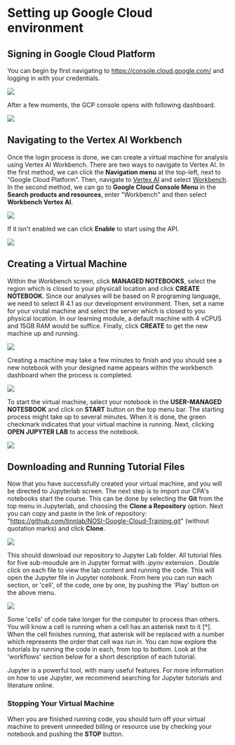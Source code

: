 # Setting up Google Cloud environment

## Signing in Google Cloud Platform
You can begin by first navigating to https://console.cloud.google.com/ and logging in with your credentials. 

![](./images/SettingGC/Login.png)

After a few moments, the GCP console opens with following dashboard.

![](./images/SettingGC/Dashboard.png)

## Navigating to the Vertex AI Workbench

Once the login process is done, we can create a virtual machine for analysis using Vertex AI Workbench. 
There are two ways to navigate to Vertex AI. In the first method, we can click the __Navigation menu__ at the top-left, 
next to “Google Cloud Platform”. Then, navigate to <a href="https://console.cloud.google.com/vertex-ai">Vertex AI</a> 
and select <a href="https://console.cloud.google.com/vertex-ai/workbench">Workbench</a>. In the second method, we can 
 go to __Google Cloud Console Menu__ in the __Search products and resources__, enter "Workbench" and then select 
__Workbench Vertex AI__.

![](./images/SettingGC/Vertex-1.png)

If it isn't enabled we can click __Enable__ to start using the API.

![](./images/SettingGC/Enable_API.png)

## Creating a Virtual Machine

Within the Workbench screen, click __MANAGED NOTEBOOKS__, select the region which is closed to your physicall location 
and click __CREATE NOTEBOOK__. Since our analyses will be based on R programing language, we need to select R 4.1 as 
our development environment. Then, set a name for your virutal machine and select the server which is closed to you 
physical location. In our learning module, a default machine with 4 vCPUS and 15GB RAM would be suffice. Finally, 
click __CREATE__ to get the new machine up and running.

![](./images/SettingGC/Create_Notebook.png)

Creating a machine may take a few minutes to finish and you should see a new notebook with your designed name appears 
within the workbench dashboard when the process is completed. 

![](./images/SettingGC/New_Notebook.png)

To start the virtual machine, select your notebook in the __USER-MANAGED NOTESBOOK__ and click on __START__ button 
on the top menu bar. The starting process might take up to several minutes. When it is done, the green checkmark 
indicates that your virtual machine is running.  Next, clicking __OPEN JUPYTER LAB__ to access the notebook.

![](./images/SettingGC/Start_Machine.png)

## Downloading and Running Tutorial Files

Now that you have successfully created your virtual machine, and you will be directed to Jupyterlab screen. 
The next step is to import our CPA's notebooks start the course. 
This can be done by selecting the __Git__ from the top menu in Jupyterlab, and choosing the __Clone a Repository__ 
option. 
Next you can copy and paste in the link of repository: "https://github.com/tinnlab/NOSI-Google-Cloud-Training.git" 
(without quotation marks) and click __Clone__.

![](./images/SettingGC/Clone_Git.png)

This should download our repository to Jupyter Lab folder. All tutorial files for five sub-moudule are in Jupyter 
format with *.ipynv* extension . Double click on each file to view the lab content and running the code. This will 
open the Jupyter file in Jupyter notebook. From here you can run each section, or 'cell', of the code, one by one, 
by pushing the 'Play' button on the above menu.

![](./images/SettingGC/Run_Cell.png)

Some 'cells' of code take longer for the computer to process than others. You will know a cell is running when a cell 
has an asterisk next to it \[\*\]. When the cell finishes running, that asterisk will be replaced with a number which 
represents the order that cell was run in. You can now explore the tutorials by running the code in each, from top to 
bottom. Look at the 'workflows' section below for a short description of each tutorial.

Jupyter is a powerful tool, with many useful features. For more information on how to use Jupyter, we recommend 
searching for Jupyter tutorials and literature online.

### Stopping Your Virtual Machine

When you are finished running code, you should turn off your virtual machine to prevent unneeded billing or resource 
use by checking your notebook and pushing the __STOP__ button.

